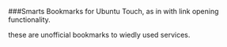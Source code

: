 ###Smarts Bookmarks for Ubuntu Touch, as in with link opening functionality.

these are unofficial bookmarks to wiedly used services.
